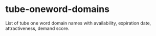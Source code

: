 # tube-oneword-domains
List of tube one word domain names with availability, expiration date, attractiveness, demand score.
